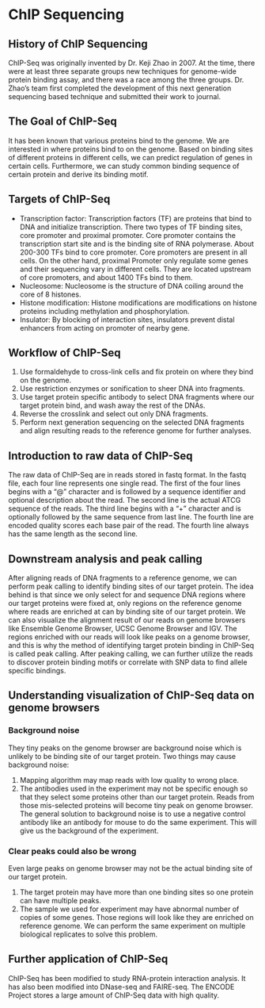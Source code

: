 
# ChIP Sequencing 
## History of ChIP Sequencing
ChIP-Seq was originally invented by Dr. Keji Zhao in 2007. At the time, there were at least three separate groups new techniques for genome-wide protein binding assay, and there was a race among the three groups.  Dr. Zhao’s team first completed the development of this next generation sequencing based technique and submitted their work to journal.
## The Goal of ChIP-Seq
It has been known that various proteins bind to the genome. We are interested in where proteins bind to on the genome. Based on binding sites of different proteins in different cells, we can predict regulation of genes in certain cells. Furthermore, we can study common binding sequence of certain protein and derive its binding motif.
## Targets of ChIP-Seq
* Transcription factor: Transcription factors (TF) are proteins that bind to DNA and initialize transcription. There two types of TF binding sites, core promoter and proximal promoter. Core promoter contains the transcription start site and is the binding site of RNA polymerase. About 200-300 TFs bind to core promoter. Core promoters are present in all cells. On the other hand, proximal Promoter only regulate some genes and their sequencing vary in different cells. They are located upstream of core promoters, and about 1400 TFs bind to them. 
* Nucleosome: Nucleosome is the structure of DNA coiling around the core of 8 histones.
* Histone modification: Histone modifications are modifications on histone proteins including methylation and phosphorylation. 
* Insulator: By blocking of interaction sites, insulators prevent distal enhancers from acting on promoter of nearby gene.
## Workflow of ChIP-Seq
1. Use formaldehyde to cross-link cells and fix protein on where they bind on the genome.
2. Use restriction enzymes or sonification to sheer DNA into fragments.
3. Use target protein specific antibody to select DNA fragments where our target protein bind, and wash away the rest of the DNAs.
4. Reverse the crosslink and select out only DNA fragments.
5. Perform next generation sequencing on the selected DNA fragments and align resulting reads to the reference genome for further analyses.
## Introduction to raw data of ChIP-Seq
The raw data of ChIP-Seq are in reads stored in fastq format. In the fastq file, each four line represents one single read. The first of the four lines begins with a “@” character and is followed by a sequence identifier and optional description about the read. The second line is the actual ATCG sequence of the reads. The third line begins with a “+” character and is optionally followed by the same sequence from last line. The fourth line are encoded quality scores each base pair of the read. The fourth line always has the same length as the second line.
## Downstream analysis and peak calling
After aligning reads of DNA fragments to a reference genome, we can perform peak calling to identify binding sites of our target protein. The idea behind is that since we only select for and sequence DNA regions where our target proteins were fixed at, only regions on the reference genome where reads are enriched at can by binding site of our target protein. We can also visualize the alignment result of our reads on genome browsers like Ensemble Genome Browser, UCSC Genome Browser and IGV. The regions enriched with our reads will look like peaks on a genome browser, and this is why the method of identifying target protein binding in ChIP-Seq is called peak calling. After peaking calling, we can further utilize the reads to discover protein binding motifs or correlate with SNP data to find allele specific bindings.
## Understanding visualization of ChIP-Seq data on genome browsers
### Background noise
They tiny peaks on the genome browser are background noise which is unlikely to be binding site of our target protein. Two things may cause background noise:
1. Mapping algorithm may map reads with low quality to wrong place.
2. The antibodies used in the experiment may not be specific enough so that they select some proteins other than our target protein. Reads from those mis-selected proteins will become tiny peak on genome browser.
The general solution to background noise is to use a negative control antibody like an antibody for mouse to do the same experiment. This will give us the background of the experiment.
### Clear peaks could also be wrong
Even large peaks on genome browser may not be the actual binding site of our target protein.
1. The target protein may have more than one binding sites so one protein can have multiple peaks.
2. The sample we used for experiment may have abnormal number of copies of some genes. Those regions will look like they are enriched on reference genome. We can perform the same experiment on multiple biological replicates to solve this problem. 
## Further application of ChIP-Seq
ChIP-Seq has been modified to study RNA-protein interaction analysis. It has also been modified into DNase-seq and FAIRE-seq. The ENCODE Project stores a large amount of ChIP-Seq data with high quality.




